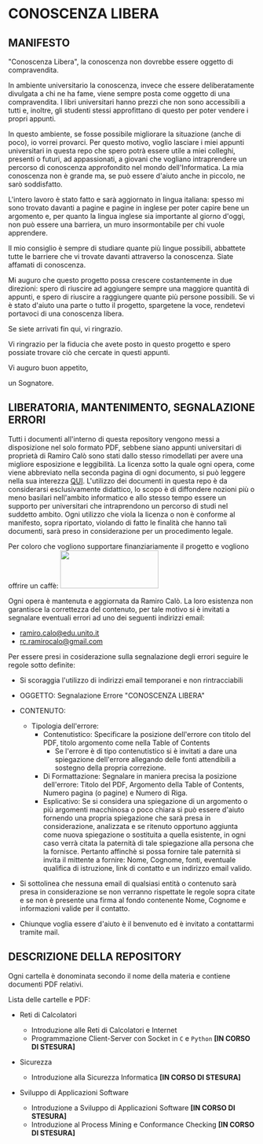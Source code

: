 # CONOSCENZA LIBERA

## MANIFESTO

"Conoscenza Libera", la conoscenza non dovrebbe essere oggetto di compravendita. 

In ambiente universitario la conoscenza, invece che essere deliberatamente divulgata a chi ne ha fame, viene sempre posta come oggetto di una compravendita. I libri universitari hanno prezzi che non sono accessibili a tutti e, inoltre, gli studenti stessi approfittano di questo per poter vendere i propri appunti. 

In questo ambiente, se fosse possibile migliorare la situazione (anche di poco), io vorrei provarci. Per questo motivo, voglio lasciare i miei appunti universitari in questa repo che spero potrà essere utile a miei colleghi, presenti o futuri, ad appassionati, a giovani che vogliano intraprendere un percorso di conoscenza approfondito nel mondo dell'Informatica. La mia conoscenza non è grande ma, se può essere d'aiuto anche in piccolo, ne sarò soddisfatto.

L'intero lavoro è stato fatto e sarà aggiornato in lingua italiana: spesso mi sono trovato davanti a pagine e pagine in inglese per poter capire bene un argomento e, per quanto la lingua inglese sia importante al giorno d'oggi, non può essere una barriera, un muro insormontabile per chi vuole apprendere. 

Il mio consiglio è sempre di studiare quante più lingue possibili, abbattete tutte le barriere che vi trovate davanti attraverso la conoscenza. Siate affamati di conoscenza. 

Mi auguro che questo progetto possa crescere costantemente in due direzioni: spero di riuscire ad aggiungere sempre una maggiore quantità di appunti, e spero di riuscire a raggiungere quante più persone possibili.
Se vi è stato d'aiuto una parte o tutto il progetto, spargetene la voce, rendetevi portavoci di una conoscenza libera.

Se siete arrivati fin qui, vi ringrazio.

Vi ringrazio per la fiducia che avete posto in questo progetto e spero possiate trovare ciò che cercate in questi appunti.

Vi auguro buon appetito,

un Sognatore.

## LIBERATORIA, MANTENIMENTO, SEGNALAZIONE ERRORI

Tutti i documenti all'interno di questa repository vengono messi a disposizione nel solo formato PDF, sebbene siano appunti universitari di proprietà di Ramiro Calò sono stati dallo stesso rimodellati per avere una migliore esposizione e leggibilità. La licenza sotto la quale ogni opera, come viene abbreviato nella seconda pagina di ogni documento, si può leggere nella sua interezza [QUI](https://creativecommons.org/licenses/by-nc-nd/3.0/legalcode). L'utilizzo dei documenti in questa repo è da considerarsi esclusivamente didattico, lo scopo è di diffondere nozioni più o meno basilari nell'ambito informatico e allo stesso tempo essere un supporto per universitari che intraprendono un percorso di studi nel suddetto ambito. Ogni utilizzo che viola la licenza o non è conforme al manifesto, sopra riportato, violando di fatto le finalità che hanno tali documenti, sarà preso in considerazione per un procedimento legale.

Per coloro che vogliono supportare finanziariamente il progetto e vogliono offrire un caffè:
<a href="https://www.paypal.com/donate/?hosted_button_id=2AGUAZ9VZGUEY">
    <img src="https://raw.githubusercontent.com/stefan-niedermann/paypal-donate-button/master/paypal-donate-button.png" style="width: 200px; height: 77px;"/>
</a>

Ogni opera è mantenuta e aggiornata da Ramiro Calò.
La loro esistenza non garantisce la correttezza del contenuto, per tale motivo si è invitati a segnalare eventuali errori ad uno dei seguenti indirizzi email:

 + ramiro.calo@edu.unito.it
 + rc.ramirocalo@gmail.com

Per essere presi in cosiderazione sulla segnalazione degli errori seguire le regole sotto definite:
+ Si scoraggia l'utilizzo di indirizzi email temporanei e non rintracciabili
+ OGGETTO: Segnalazione Errore "CONOSCENZA LIBERA"
+ CONTENUTO:
	- Tipologia dell'errore: 
 		+ Contenutistico: Specificare la posizione dell'errore con titolo del PDF, titolo argomento come nella Table of Contents
 			- Se l'errore è di tipo contenutistico si è invitati a dare una spiegazione dell'errore allegando delle fonti attendibili a sostegno della propria correzione.
		+ Di Formattazione: Segnalare in maniera precisa la posizione dell'errore: Titolo del PDF, Argomento della Table of Contents, Numero pagina (o pagine) e Numero di Riga. 
        + Esplicativo: Se si considera una spiegazione di un argomento o più argomenti macchinosa o poco chiara si può essere d'aiuto fornendo una propria spiegazione che sarà presa in considerazione, analizzata e se ritenuto opportuno aggiunta come nuova spiegazione o sostituita a quella esistente, in ogni caso verrà citata la paternità di tale spiegazione alla persona che la fornisce. Pertanto affinchè si possa fornire tale paternità si invita il mittente a fornire: Nome, Cognome, fonti, eventuale qualifica di istruzione, link di contatto e un indirizzo email valido.

+ Si sottolinea che nessuna email di qualsiasi entità o contenuto sarà presa in considerazione se non verranno rispettate le regole sopra citate e se non è presente una firma al fondo contenente Nome, Cognome e informazioni valide per il contatto.

+ Chiunque voglia essere d'aiuto è il benvenuto ed è invitato a contattarmi tramite mail.

## DESCRIZIONE DELLA REPOSITORY

Ogni cartella è donominata secondo il nome della materia e contiene documenti PDF relativi.

Lista delle cartelle e PDF:

+ Reti di Calcolatori
    + Introduzione alle Reti di Calcolatori e Internet
    + Programmazione Client-Server con Socket in ```C``` e ```Python``` **[IN CORSO DI STESURA]**

+ Sicurezza
    + Introduzione alla Sicurezza Informatica **[IN CORSO DI STESURA]**

+ Sviluppo di Applicazioni Software
    + Introduzione a Sviluppo di Applicazioni Software **[IN CORSO DI STESURA]**
    + Introduzione al Process Mining e Conformance Checking **[IN CORSO DI STESURA]**

